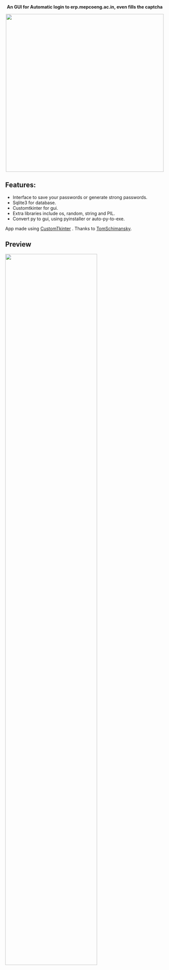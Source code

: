 
<div align="center">
  <b align="center", font-size=40px> An GUI for Automatic login to erp.mepcoeng.ac.in, even fills the captcha </b>
  <p></p>
  <img src="https://github.com/Jaspermusic/Automatic-Login-Mepco.erp/assets/98389752/0fd6a625-29d8-49d8-9984-06608b7e0073" width="500" height="500" />
</div>



## Features:
 - Interface to save your passwords or generate strong passwords.
 - Sqlite3 for database.
 - Customtkinter for gui.
 - Extra libraries include os, random, string and PIL.
 - Convert py to gui, using pyinstaller or auto-py-to-exe.

App made using [CustomTkinter](https://github.com/TomSchimansky/CustomTkinter "CustomTkinter") .
Thanks to [TomSchimansky](https://github.com/TomSchimansky/ "TomSchimansky").

Preview
---

<img style="width: 76%" src="https://user-images.githubusercontent.com/98389752/236359945-3f3a91d6-2960-49c5-b705-5b1fd696f923.mp4" />



